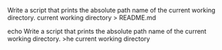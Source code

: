 Write a script that prints the absolute path name of the current working directory. current working directory > README.md

echo Write a script that prints the absolute path name of the current working directory. >he current working directory
